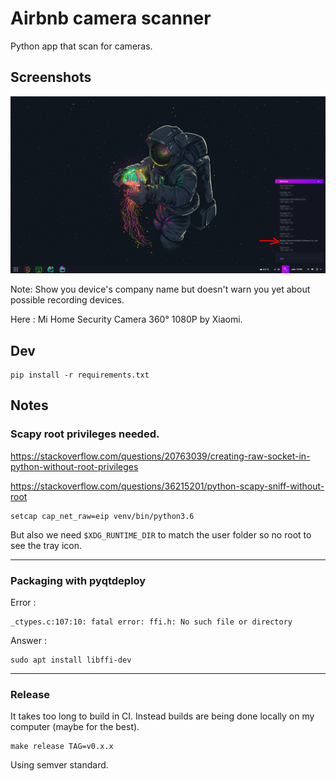 # Airbnb camera scanner

Python app that scan for cameras.

## Screenshots

![Application screenshot](./screenshots/screenshot-airbnb-scanner-2.png "Boo")

Note: Show you device's company name but doesn't warn you yet about possible recording devices.

Here : Mi Home Security Camera 360° 1080P by Xiaomi.

## Dev

```
pip install -r requirements.txt
```

## Notes

### Scapy root privileges needed.

https://stackoverflow.com/questions/20763039/creating-raw-socket-in-python-without-root-privileges

https://stackoverflow.com/questions/36215201/python-scapy-sniff-without-root

```
setcap cap_net_raw=eip venv/bin/python3.6
```

But also we need `$XDG_RUNTIME_DIR` to match the user folder so no root to see the tray icon.

----

### Packaging with pyqtdeploy

Error :
```
_ctypes.c:107:10: fatal error: ffi.h: No such file or directory
```
Answer :
```
sudo apt install libffi-dev
```

----

### Release

It takes too long to build in CI. Instead builds are being done locally on my computer (maybe for the best).
```
make release TAG=v0.x.x
```

Using semver standard.
